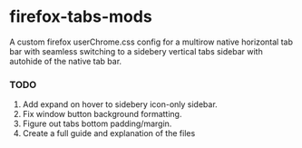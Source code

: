 # firefox-tabs-mods
A custom firefox userChrome.css config for a multirow native horizontal tab bar with seamless switching to a sidebery vertical tabs sidebar with autohide of the native tab bar.

### TODO
1. Add expand on hover to sidebery icon-only sidebar.
1. Fix window button background formatting.
1. Figure out tabs bottom padding/margin.
1. Create a full guide and explanation of the files

